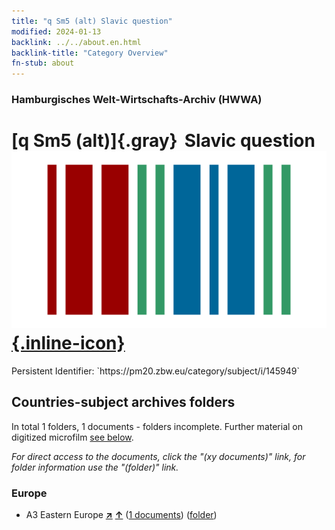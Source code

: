 ```yaml
---
title: "q Sm5 (alt) Slavic question"
modified: 2024-01-13
backlink: ../../about.en.html
backlink-title: "Category Overview"
fn-stub: about
---
```


### Hamburgisches Welt-Wirtschafts-Archiv (HWWA)

# [q Sm5 (alt)]{.gray}&#8201; Slavic question &#160; [![Wikidata](/images/Wikidata-logo.svg "Wikidata"){.inline-icon}](http://www.wikidata.org/entity/Q104711376)

<div class="hint">Persistent Identifier: `https://pm20.zbw.eu/category/subject/i/145949`</div>







## Countries-subject archives folders







In total 1 folders, 1 documents - folders incomplete. Further material on digitized microfilm [see below](#filmsections).

_For direct access to the documents, click the "(xy documents)" link, for folder information use the "(folder)" link._



### Europe

- A3 Eastern Europe [**&nearr;**](../../../geo/i/140896/about.en.html "Eastern Europe (all folders)") [**&uarr;**](../../../geo/about.en.html#A3 "Country category system") (<a href="https://pm20.zbw.eu/iiifview/folder/sh/140896,145949" title="about: Eastern Europe : Slavic question" target="_blank">1 documents</a>) ([folder](../../../../folder/sh/1408xx/140896/1459xx/145949/about.en.html))



<a id="filmsections" />













